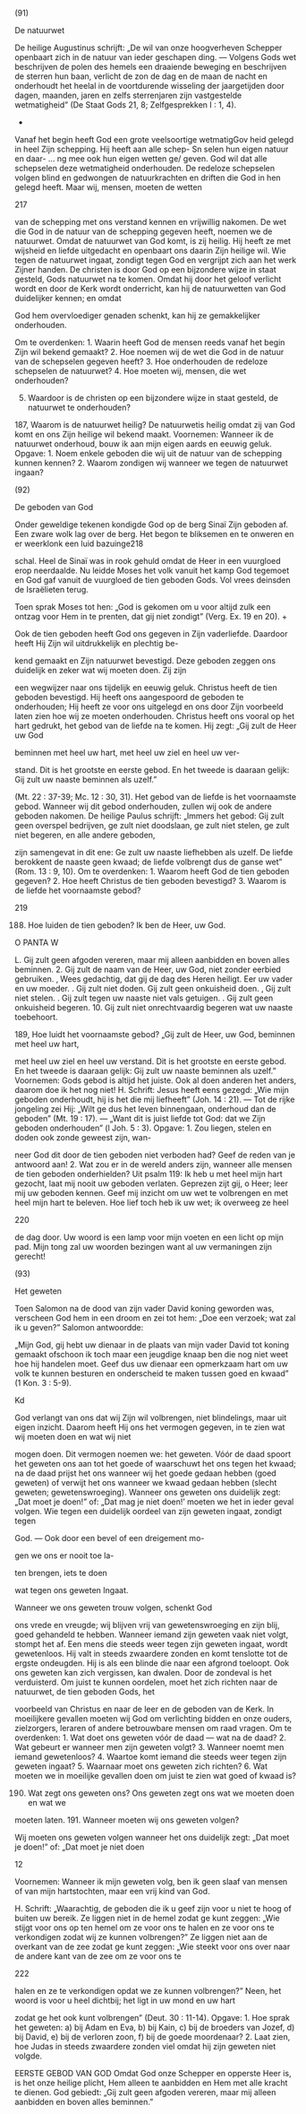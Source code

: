 (91)

De natuurwet

De heilige Augustinus schrijft: „De wil van onze hoogverheven Schepper openbaart zich in de natuur van ieder geschapen ding. — Volgens Gods wet beschrijven de polen des hemels een draaiende beweging en beschrijven de sterren hun
baan, verlicht de zon de dag en de maan de nacht en onderhoudt het heelal in de voortdurende wisseling der jaargetijden door dagen, maanden, jaren en zelfs sterrenjaren zijn
vastgestelde wetmatigheid” (De Staat Gods 21, 8; Zelfgesprekken I : 1, 4).

*

Vanaf het begin heeft God een grote veelsoortige wetmatigGov
heid gelegd in heel Zijn schepping. Hij heeft aan alle schep- Sn
selen hun eigen natuur en daar- … ng
mee ook hun eigen wetten ge/
geven.
God wil dat alle schepselen
deze wetmatigheid onderhouden. De redeloze schepselen
volgen blind en gedwongen de
natuurkrachten en driften die
God in hen gelegd heeft. Maar
wij, mensen, moeten de wetten

217

van de schepping met ons verstand kennen en vrijwillig nakomen. De wet die God in de natuur van de schepping gegeven heeft, noemen we de natuurwet.
Omdat de natuurwet van God komt, is zij heilig. Hij heeft
ze met wijsheid en liefde uitgedacht en openbaart ons daarin Zijn heilige wil. Wie tegen de natuurwet ingaat, zondigt
tegen God en vergrijpt zich aan het werk Zijner handen.
De christen is door God op een bijzondere wijze in staat
gesteld, Gods natuurwet na te komen. Omdat hij door het
geloof verlicht wordt en door de Kerk wordt onderricht, kan
hij de natuurwetten van God duidelijker kennen; en omdat

God hem overvloediger genaden schenkt, kan hij ze gemakkelijker onderhouden.

Om te overdenken: 1. Waarin heeft God de mensen reeds vanaf het begin
Zijn wil bekend gemaakt? 2. Hoe noemen wij de wet die God in de natuur
van de schepselen gegeven heeft? 3. Hoe onderhouden de redeloze schepselen de natuurwet? 4. Hoe moeten wij, mensen, die wet onderhouden?

5. Waardoor is de christen op een bijzondere wijze in staat gesteld, de
natuurwet te onderhouden?

187, Waarom is de natuurwet heilig?
De natuurwetis heilig omdat zij van God komt en ons
Zijn heilige wil bekend maakt.
Voornemen: Wanneer ik de natuurwet onderhoud, bouw ik aan
mijn eigen aards en eeuwig geluk.
Opgave: 1. Noem enkele geboden die wij uit de natuur van de schepping kunnen kennen? 2. Waarom zondigen wij wanneer we tegen
de natuurwet ingaan?

(92)

De geboden van God

Onder geweldige tekenen kondigde God op de berg Sinaï Zijn
geboden af. Een zware wolk lag over de berg. Het begon te
bliksemen en te onweren en er weerklonk een luid bazuinge218

schal. Heel de Sinaï was in rook gehuld omdat de Heer in een vuurgloed erop neerdaalde. Nu leidde
Moses het volk vanuit het kamp God
tegemoet en God gaf vanuit de vuurgloed de tien geboden Gods. Vol
vrees deinsden de Israëlieten terug.

Toen sprak Moses tot hen: „God is
gekomen om u voor altijd zulk een
ontzag voor Hem in te prenten, dat
gij niet zondigt” (Verg. Ex. 19 en 20).
+

Ook de tien geboden heeft God ons gegeven in Zijn vaderliefde. Daardoor heeft Hij Zijn wil uitdrukkelijk en plechtig be-

kend gemaakt en Zijn natuurwet bevestigd. Deze geboden
zeggen ons duidelijk en zeker wat wij moeten doen. Zij zijn

een wegwijzer naar ons tijdelijk en eeuwig geluk.
Christus heeft de tien geboden bevestigd. Hij heeft ons aangespoord de geboden te onderhouden; Hij heeft ze voor ons
uitgelegd en ons door Zijn voorbeeld laten zien hoe wij ze
moeten onderhouden.
Christus heeft ons vooral op het hart gedrukt, het gebod
van de liefde na te komen. Hij zegt: „Gij zult de Heer uw God

beminnen met heel uw hart, met heel uw ziel en heel uw ver-

stand. Dit is het grootste en eerste gebod. En het tweede is
daaraan gelijk: Gij zult uw naaste beminnen als uzelf.”

(Mt. 22 : 37-39; Mc. 12 : 30, 31).
Het gebod van de liefde is het voornaamste gebod. Wanneer wij dit gebod onderhouden, zullen wij ook de andere geboden nakomen. De heilige Paulus schrijft: „Immers het gebod: Gij zult geen overspel bedrijven, ge zult niet doodslaan,
ge zult niet stelen, ge zult niet begeren, en alle andere geboden,

zijn samengevat in dit ene: Ge zult uw naaste liefhebben als
uzelf. De liefde berokkent de naaste geen kwaad; de liefde
volbrengt dus de ganse wet” (Rom. 13 : 9, 10).
Om te overdenken: 1. Waarom heeft God de tien geboden gegeven? 2.
Hoe heeft Christus de tien geboden bevestigd? 3. Waarom is de liefde
het voornaamste gebod?

219

188. Hoe luiden de tien geboden?
Ik ben de Heer, uw God.

O PANTA W

L. Gij zult geen afgoden vereren, maar mij alleen
aanbidden en boven alles beminnen.
2. Gij zult de naam van de Heer, uw God, niet zonder eerbied gebruiken.
‚ Wees gedachtig, dat gij de dag des Heren heiligt.
Eer uw vader en uw moeder.
. Gij zult niet doden.
Gij zult geen onkuisheid doen.
‚ Gij zult niet stelen.
. Gij zult tegen uw naaste niet vals getuigen.
. Gij zult geen onkuisheid begeren.
10. Gij zult niet onrechtvaardig begeren wat uw naaste toebehoort.

189, Hoe luidt het voornaamste gebod?
„Gij zult de Heer, uw God, beminnen met heel uw hart,

met heel uw ziel en heel uw verstand. Dit is het grootste en eerste gebod. En het tweede is daaraan gelijk:
Gij zult uw naaste beminnen als uzelf.”
Voornemen: Gods gebod is altijd het juiste. Ook al doen anderen
het anders, daarom doe ik het nog niet!
H. Schrift: Jesus heeft eens gezegd: „Wie mijn geboden onderhoudt,
hij is het die mij liefheeft” (Joh. 14 : 21). — Tot de rijke jongeling
zei Hij: „Wilt ge dus het leven binnengaan, onderhoud dan de geboden” (Mt. 19 : 17). — „Want dit is juist liefde tot God: dat we
Zijn geboden onderhouden” (l Joh. 5 : 3).
Opgave: 1. Zou liegen, stelen en doden ook zonde geweest zijn, wan-

neer God dit door de tien geboden niet verboden had? Geef de reden
van je antwoord aan! 2. Wat zou er in de wereld anders zijn, wanneer alle mensen de tien geboden onderhielden?
Uit psalm 119: Ik heb u met heel mijn hart gezocht, laat mij nooit
uw geboden verlaten. Geprezen zijt gij, o Heer; leer mij uw geboden
kennen. Geef mij inzicht om uw wet te volbrengen en met heel mijn
hart te beleven. Hoe lief toch heb ik uw wet; ik overweeg ze heel

220

de dag door. Uw woord is een lamp voor mijn voeten en een licht
op mijn pad. Mijn tong zal uw woorden bezingen want al uw vermaningen zijn gerecht!

(93)

Het geweten

Toen Salomon na de dood van zijn vader David koning geworden was, verscheen God hem in een droom en zei tot hem:
„Doe een verzoek; wat zal ik u geven?” Salomon antwoordde:

„Mijn God, gij hebt uw dienaar in de plaats van mijn vader
David tot koning gemaakt ofschoon ik toch maar een jeugdige knaap ben die nog niet weet hoe hij handelen moet. Geef
dus uw dienaar een opmerkzaam hart om uw volk te kunnen
besturen en onderscheid te maken tussen goed en kwaad”
(1 Kon. 3 : 5-9).

Kd

God verlangt van ons dat wij Zijn wil volbrengen, niet blindelings, maar uit eigen inzicht. Daarom heeft Hij ons het vermogen gegeven, in te zien wat wij moeten doen en wat wij niet

mogen doen. Dit vermogen noemen we: het geweten.
Vóór de daad spoort het geweten ons aan tot het goede of
waarschuwt het ons tegen het kwaad; na de daad prijst het
ons wanneer wij het goede gedaan hebben (goed geweten) of
verwijt het ons wanneer we kwaad gedaan hebben (slecht geweten; gewetenswroeging).
Wanneer ons geweten ons duidelijk zegt: „Dat moet je
doen!” of: „Dat mag je niet doen!’ moeten we het in ieder
geval volgen. Wie tegen een duidelijk oordeel van zijn geweten ingaat, zondigt tegen

God. — Ook door een bevel of een dreigement mo-

gen we ons er nooit toe la-

ten brengen, iets te doen

wat tegen ons geweten Ingaat.

Wanneer we ons geweten
trouw volgen, schenkt God

ons vrede en vreugde; wij blijven vrij van gewetenswroeging
en zijn blij, goed gehandeld te hebben.
Wanneer iemand zijn geweten vaak niet volgt, stompt het
af. Een mens die steeds weer tegen zijn geweten ingaat, wordt
gewetenloos. Hij valt in steeds zwaardere zonden en komt tenslotte tot de ergste ondeugden. Hij is als een blinde die naar
een afgrond toeloopt.
Ook ons geweten kan zich vergissen, kan dwalen. Door de
zondeval is het verduisterd. Om juist te kunnen oordelen, moet
het zich richten naar de natuurwet, de tien geboden Gods, het

voorbeeld van Christus en naar de leer en de geboden van de
Kerk. In moeilijkere gevallen moeten wij God om verlichting
bidden en onze ouders, zielzorgers, leraren of andere betrouwbare mensen om raad vragen.
Om te overdenken: 1. Wat doet ons geweten vóór de daad — wat na de
daad? 2. Wat gebeurt er wanneer men zijn geweten volgt? 3. Wanneer
noemt men iemand gewetenloos? 4. Waartoe komt iemand die steeds
weer tegen zijn geweten ingaat? 5. Waarnaar moet ons geweten zich
richten? 6. Wat moeten we in moeilijke gevallen doen om juist te zien
wat goed of kwaad is?

190. Wat zegt ons geweten ons?
Ons geweten zegt ons wat we moeten doen en wat we

moeten laten.
191. Wanneer moeten wij ons geweten volgen?

Wij moeten ons geweten volgen wanneer het ons duidelijk zegt: „Dat moet je doen!” of: „Dat moet je niet
doen

12

Voornemen: Wanneer ik mijn geweten volg, ben ik geen slaaf van
mensen of van mijn hartstochten, maar een vrij kind van God.

H. Schrift: „Waarachtig, de geboden die ik u geef zijn voor u niet te
hoog of buiten uw bereik. Ze liggen niet in de hemel zodat ge kunt
zeggen: „Wie stijgt voor ons op ten hemel om ze voor ons te halen
en ze voor ons te verkondigen zodat wij ze kunnen volbrengen?” Ze
liggen niet aan de overkant van de zee zodat ge kunt zeggen: „Wie
steekt voor ons over naar de andere kant van de zee om ze voor ons te

222

halen en ze te verkondigen opdat we ze kunnen volbrengen?” Neen,
het woord is voor u heel dichtbij; het ligt in uw mond en uw hart

zodat ge het ook kunt volbrengen” (Deut. 30 : 11-14).
Opgave: 1. Hoe sprak het geweten: a) bij Adam en Eva, b) bij Kain,
c) bij de broeders van Jozef, d) bij David, e) bij de verloren zoon,
f) bij de goede moordenaar? 2. Laat zien, hoe Judas in steeds zwaardere zonden viel omdat hij zijn geweten niet volgde.

EERSTE GEBOD VAN GOD
Omdat God onze Schepper en opperste Heer is, is het onze
heilige plicht, Hem alleen te aanbidden en Hem met alle kracht
te dienen. God gebiedt: „Gij zult geen afgoden vereren, maar
mij alleen aanbidden en boven alles beminnen.”

